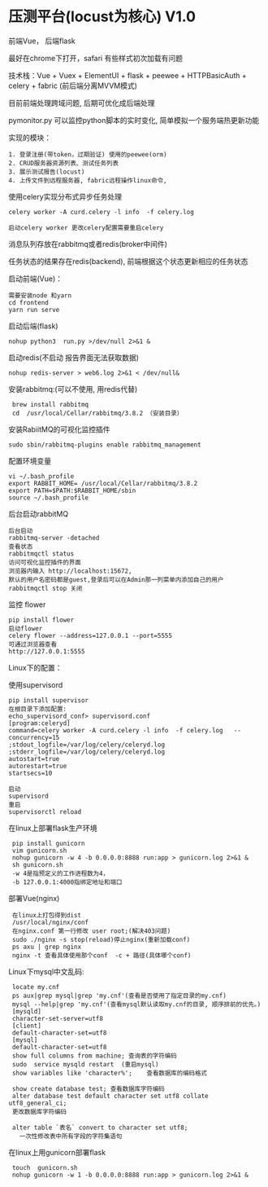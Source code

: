 # 压测平台(locust为核心) V1.0
 前端Vue， 后端flask
 
最好在chrome下打开，safari 有些样式初次加载有问题

技术栈：Vue + Vuex + ElementUI + flask + peewee + HTTPBasicAuth + celery + fabric (前后端分离MVVM模式)

目前前端处理跨域问题, 后期可优化成后端处理

pymonitor.py 可以监控python脚本的实时变化, 简单模拟一个服务端热更新功能


  实现的模块：
 
    1. 登录注册(带token，过期验证) 使用的peewee(orm)
    2. CRUD服务器资源列表、测试任务列表
    3. 展示测试报告(locust)
    4. 上传文件到远程服务器, fabric远程操作linux命令,
    
  使用celery实现分布式异步任务处理

    celery worker -A curd.celery -l info  -f celery.log 

    启动celery worker 更改celery配置需要重启celery
  
 消息队列存放在rabbitmq或者redis(broker中间件)
 
 任务状态的结果存在redis(backend), 前端根据这个状态更新相应的任务状态
 
   启动前端(Vue)： 
   
    需要安装node 和yarn 
    cd frontend
    yarn run serve 
   
  启动后端(flask)
  
    nohup python3  run.py >/dev/null 2>&1 &
    
  启动redis(不启动 报告界面无法获取数据)
  
    nohup redis-server > web6.log 2>&1 < /dev/null&
   
 安装rabbitmq:(可以不使用, 用redis代替)
 
     brew install rabbitmq
     cd  /usr/local/Cellar/rabbitmq/3.8.2 （安装目录）
  
 安装RabiitMQ的可视化监控插件
 
    sudo sbin/rabbitmq-plugins enable rabbitmq_management

配置环境变量

    vi ~/.bash_profile
    export RABBIT_HOME= /usr/local/Cellar/rabbitmq/3.8.2
    export PATH=$PATH:$RABBIT_HOME/sbin
    source ~/.bash_profile


后台启动rabbitMQ

    后台启动
    rabbitmq-server -detached  
    查看状态
    rabbitmqctl status 
    访问可视化监控插件的界面
    浏览器内输入 http://localhost:15672,
    默认的用户名密码都是guest,登录后可以在Admin那一列菜单内添加自己的用户
    rabbitmqctl stop 关闭
  
  监控  flower
    
    pip install flower
    启动flower
    celery flower --address=127.0.0.1 --port=5555
    可通过浏览器查看
    http://127.0.0.1:5555

Linux下的配置：

  使用supervisord
  
    pip install supervisor
    在根目录下添加配置:
    echo_supervisord_conf> supervisord.conf 
    [program:celeryd]
    command=celery worker -A curd.celery -l info  -f celery.log   --concurrency=15
    ;stdout_logfile=/var/log/celery/celeryd.log
    ;stderr_logfile=/var/log/celery/celeryd.log
    autostart=true
    autorestart=true
    startsecs=10

    启动
    supervisord
    重启
    supervisorctl reload
    
   在linux上部署flask生产环境
       
     pip install gunicorn
     vim gunicorn.sh
     nohup gunicorn -w 4 -b 0.0.0.0:8888 run:app > gunicorn.log 2>&1 & 
     sh gunicorn.sh 
     -w 4是指预定义的工作进程数为4，
     -b 127.0.0.1:4000指绑定地址和端口
     
   部署Vue(nginx)
        
     在linux上打包得到dist
     /usr/local/nginx/conf
     在nginx.conf 第一行修改 user root;(解决403问题)
     sudo ./nginx -s stop(reload)停止nginx(重新加载conf)
     ps axu | grep nginx
     nginx -t 查看具体使用那个conf  -c + 路径(具体哪个conf)
     
     
   Linux下mysql中文乱码:
    
     locate my.cnf
     ps aux|grep mysql|grep 'my.cnf'(查看是否使用了指定目录的my.cnf)
     mysql --help|grep 'my.cnf'(查看mysql默认读取my.cnf的目录, 顺序排前的优先。)
     [mysqld]
     character-set-server=utf8
     [client]
     default-character-set=utf8
     [mysql]
     default-character-set=utf8
     show full columns from machine; 查询表的字符编码
     sudo  service mysqld restart  (重启mysql)
     show variables like 'character%';    查看数据库的编码格式
     
     show create database test; 查看数据库字符编码
     alter database test default character set utf8 collate utf8_general_ci;
     更改数据库字符编码
     
     alter table `表名` convert to character set utf8;
       一次性修改表中所有字段的字符集语句
   
   在linux上用gunicorn部署flask
   
     touch  gunicorn.sh
     nohup gunicorn -w 1 -b 0.0.0.0:8888 run:app > gunicorn.log 2>&1 &